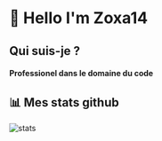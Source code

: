 # 👋 Hello I'm Zoxa14

## Qui suis-je ?

#### Professionel dans le domaine du code

## 📊 Mes stats github

![stats](https://github.com/Zoxa14/github-stats/blob/master/generated/languages.svg)

